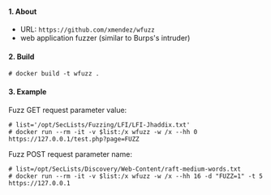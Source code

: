 #### 1. About

- URL: `https://github.com/xmendez/wfuzz`
- web application fuzzer (similar to Burps's intruder)


#### 2. Build
```
# docker build -t wfuzz .
```


#### 3. Example

Fuzz GET request parameter value:
```
# list='/opt/SecLists/Fuzzing/LFI/LFI-Jhaddix.txt'
# docker run --rm -it -v $list:/x wfuzz -w /x --hh 0 https://127.0.0.1/test.php?page=FUZZ
```

Fuzz POST request parameter name:
```
# list=/opt/SecLists/Discovery/Web-Content/raft-medium-words.txt
# docker run --rm -it -v $list:/x wfuzz -w /x --hh 16 -d "FUZZ=1" -t 5 https://127.0.0.1
```
